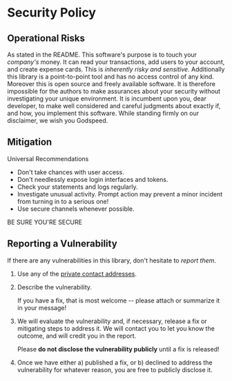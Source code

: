 # Security Policy

## Operational Risks
As stated in the README. This software's purpose is to touch your *company's* money. It can read your transactions, add users to your account, and create expense cards. This is *inherently risky and sensitive*. Additionally this library is a point-to-point tool and has no access control of any kind. Moreover this is open source and freely available software. It is therefore impossible for the authors to make assurances about your security without investigating your unique environment. It is incumbent upon you, dear developer, to make well considered and careful judgments about exactly if, and how, you implement this software. While standing firmly on our disclaimer, we wish you Godspeed.

## Mitigation
Universal Recommendations
* Don't take chances with user access.
* Don't needlessly expose login interfaces and tokens.
* Check your statements and logs regularly.
* Investigate unusual activity.
  Prompt action may prevent a minor incident from turning in to a serious one!
* Use secure channels whenever possible.

BE SURE YOU'RE SECURE

## Reporting a Vulnerability

If there are any vulnerabilities in this library, don't hesitate to _report them_.

1. Use any of the [private contact addresses](https://github.com/GITHUB_USERNAME/REPO_SLUG#support).
2. Describe the vulnerability.

   If you have a fix, that is most welcome -- please attach or summarize it in your message!

3. We will evaluate the vulnerability and, if necessary, release a fix or mitigating steps to address it. We will contact you to let you know the outcome, and will credit you in the report.

   Please **do not disclose the vulnerability publicly** until a fix is released!

4. Once we have either a) published a fix, or b) declined to address the vulnerability for whatever reason, you are free to publicly disclose it.
